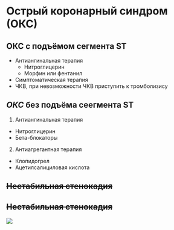 # Острый коронарный синдром (ОКС)

## **ОКС** с подъёмом сегмента ST

* Антиангинальная терапия
    * Нитроглицерин
    * Морфин или фентанил
* Симптоматическая терапия
* ЧКВ, при невозможности ЧКВ приступить к тромболизису
    
## *ОКС* без подъёма сеегмента ST
1. Антиангинальная терапия
* Нитроглицерин
* Бета-блокаторы
2. Антиагрегантная терапия
* Клопидогрел
* Ацетилсалициловая кислота 
## ~~Нестабильная стенокадия~~

## ~~Нестабильная стенокадия~~

![](slide-10.jpeg)
